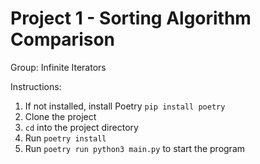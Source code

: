 # Project 1 - Sorting Algorithm Comparison
Group: Infinite Iterators

Instructions:
1. If not installed, install Poetry
    `pip install poetry`
2. Clone the project
3. `cd` into the project directory
4. Run `poetry install`
5. Run `poetry run python3 main.py` to start the program